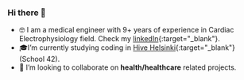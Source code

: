 ### Hi there 👋

- 🤓 I am a medical engineer with 9+ years of experience in Cardiac Electrophysiology field. Check my [linkedIn](https://www.linkedin.com/in/anton-kilk-b1863130/){:target="\_blank"}.
- 🎓I’m currently studying coding in [Hive Helsinki](https://www.hive.fi/en/){:target="\_blank"} (School 42).
- 💊 I’m looking to collaborate on **health/healthcare** related projects.

<!--
**AntonKilk/AntonKilk** is a ✨ _special_ ✨ repository because its `README.md` (this file) appears on your GitHub profile.

Here are some ideas to get you started:

- 🔭 I’m currently working on ...
- 🌱 I’m currently learning ...
- 👯 I’m looking to collaborate on ...
- 🤔 I’m looking for help with ...
- 💬 Ask me about ...
- 📫 How to reach me: ...
- 😄 Pronouns: ...
- ⚡ Fun fact: ...
-->
